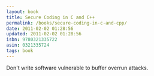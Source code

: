 ```yaml
---
layout: book
title: Secure Coding in C and C++
permalink: /books/secure-coding-in-c-and-cpp/
date: 2011-02-02 01:28:56
updated: 2011-02-02 01:28:56
isbn: 9780321335722
asin: 0321335724
tags: book
---
```

Don't write software vulnerable to buffer overrun attacks.
